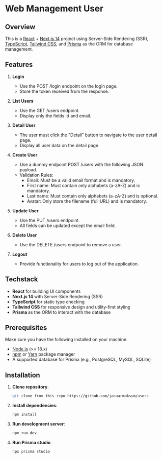 # Web Management User

## Overview
This is a [React](https://reactjs.org/) + [Next.js 14](https://nextjs.org/) project using Server-Side Rendering (SSR), [TypeScript](https://www.typescriptlang.org/), [Tailwind CSS](https://tailwindcss.com/), and [Prisma](https://www.prisma.io/) as the ORM for database management.

## Features
1. **Login**  
   - Use the POST /login endpoint on the login page.
   - Store the token received from the response.
2. **List Users**  
   - Use the GET /users endpoint.
   - Display only the fields id and email.
3. **Detail User**  
   - The user must click the "Detail" button to navigate to the user detail page.
   - Display all user data on the detail page.
4. **Create User**  
   - Use a dummy endpoint POST /users with the following JSON payload.
   - Validation Rules:
        - Email: Must be a valid email format and is mandatory.
        - First name: Must contain only alphabets (a-zA-Z) and is mandatory.
        - Last name: Must contain only alphabets (a-zA-Z) and is optional.
        - Avatar: Only store the filename (full URL) and is mandatory.
    
5. **Update User**  
   - Use the PUT /users endpoint.
   - All fields can be updated except the email field.
6. **Delete User**  
   - Use the DELETE /users endpoint to remove a user.
7. **Logout**  
   - Provide functionality for users to log out of the application.


## Techstack
- **React** for building UI components
- **Next.js 14** with Server-Side Rendering (SSR)
- **TypeScript** for static type checking
- **Tailwind CSS** for responsive design and utility-first styling
- **Prisma** as the ORM to interact with the database

## Prerequisites
Make sure you have the following installed on your machine:
- [Node.js](https://nodejs.org/en/) (>= 18.x)
- [npm](https://www.npmjs.com/) or [Yarn](https://yarnpkg.com/) package manager
- A supported database for Prisma (e.g., PostgreSQL, MySQL, SQLite)

## Installation

1. **Clone repository**:
   ```bash
   git clone from this repo https://github.com/januarmaksum/users
   ```

2. **Install dependencies**:
   ```bash
   npm install
   ```

3. **Run development server**:
   ```bash
   npm run dev
   ```
4. **Run Prisma studio**:
   ```bash
   npx prisma studio
   ```
